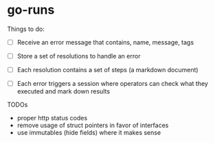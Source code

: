 # go-runs

Things to do:

- [ ] Receive an error message that contains, name, message, tags
- [ ] Store a set of resolutions to handle an error
- [ ] Each resolution contains a set of steps (a markdown document) 
- [ ] Each error triggers a session where operators can check what they executed and mark down results


TODOs
* proper http status codes
* remove usage of struct pointers in favor of interfaces
* use immutables (hide fields) where it makes sense